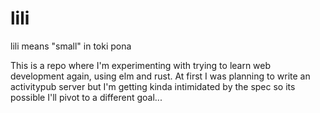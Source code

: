 # lili

lili means "small" in toki pona

This is a repo where I'm experimenting with trying to learn web development
again, using elm and rust. At first I was planning to write an activitypub
server but I'm getting kinda intimidated by the spec so its possible I'll pivot
to a different goal...
